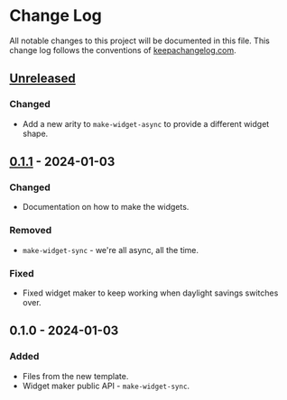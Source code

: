 # Change Log
All notable changes to this project will be documented in this file. This change log follows the conventions of [keepachangelog.com](http://keepachangelog.com/).

## [Unreleased]
### Changed
- Add a new arity to `make-widget-async` to provide a different widget shape.

## [0.1.1] - 2024-01-03
### Changed
- Documentation on how to make the widgets.

### Removed
- `make-widget-sync` - we're all async, all the time.

### Fixed
- Fixed widget maker to keep working when daylight savings switches over.

## 0.1.0 - 2024-01-03
### Added
- Files from the new template.
- Widget maker public API - `make-widget-sync`.

[Unreleased]: https://sourcehost.site/your-name/closure-studies/compare/0.1.1...HEAD
[0.1.1]: https://sourcehost.site/your-name/closure-studies/compare/0.1.0...0.1.1
